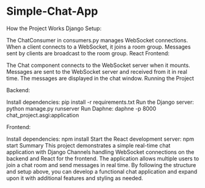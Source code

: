 ﻿# Simple-Chat-App
How the Project Works
Django Setup:

The ChatConsumer in consumers.py manages WebSocket connections.
When a client connects to a WebSocket, it joins a room group.
Messages sent by clients are broadcast to the room group.
React Frontend:

The Chat component connects to the WebSocket server when it mounts.
Messages are sent to the WebSocket server and received from it in real time.
The messages are displayed in the chat window.
Running the Project


Backend:

Install dependencies: pip install -r requirements.txt
Run the Django server: python manage.py runserver
Run Daphne: daphne -p 8000 chat_project.asgi:application


Frontend:

Install dependencies: npm install
Start the React development server: npm start
Summary
This project demonstrates a simple real-time chat application with Django Channels handling WebSocket connections on the backend and React for the frontend. The application allows multiple users to join a chat room and send messages in real time. By following the structure and setup above, you can develop a functional chat application and expand upon it with additional features and styling as needed.
